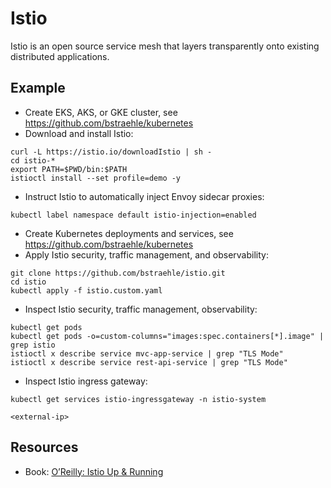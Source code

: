 # Istio  

Istio is an open source service mesh that layers transparently onto existing distributed applications.

## Example  

- Create EKS, AKS, or GKE cluster, see https://github.com/bstraehle/kubernetes  
- Download and install Istio:  
```
curl -L https://istio.io/downloadIstio | sh -  
cd istio-*  
export PATH=$PWD/bin:$PATH  
istioctl install --set profile=demo -y  
```
- Instruct Istio to automatically inject Envoy sidecar proxies:  
```
kubectl label namespace default istio-injection=enabled  
```
- Create Kubernetes deployments and services, see https://github.com/bstraehle/kubernetes  
- Apply Istio security, traffic management, and observability:  
```
git clone https://github.com/bstraehle/istio.git  
cd istio  
kubectl apply -f istio.custom.yaml  
```
- Inspect Istio security, traffic management, observability:  
```
kubectl get pods  
kubectl get pods -o=custom-columns="images:spec.containers[*].image" | grep istio  
istioctl x describe service mvc-app-service | grep "TLS Mode"  
istioctl x describe service rest-api-service | grep "TLS Mode"  
```
- Inspect Istio ingress gateway:  
```
kubectl get services istio-ingressgateway -n istio-system  
```
```
<external-ip>  
```

## Resources  

- Book: <a href="https://www.amazon.com/Istio-Running-Service-Connect-Control/dp/1492043788/ref=sr_1_5">O’Reilly: Istio Up & Running</a>  
